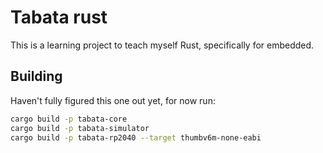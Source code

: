# Tabata rust

This is a learning project to teach myself Rust, specifically for embedded.

## Building

Haven't fully figured this one out yet, for now run:

```sh
cargo build -p tabata-core
cargo build -p tabata-simulator
cargo build -p tabata-rp2040 --target thumbv6m-none-eabi
```